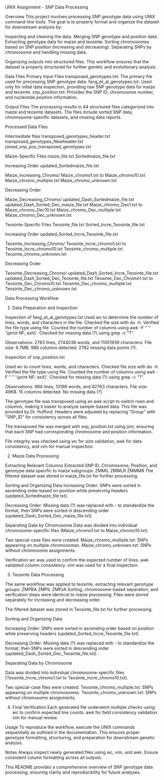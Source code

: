 UNIX Assignment - SNP Data Processing

Overview
This project involves processing SNP genotype data using UNIX command-line tools. The goal is to properly format and organize the dataset for downstream analysis by:

Inspecting and cleaning the data.
Merging SNP genotype and position data.
Extracting genotype data for maize and teosinte.
Sorting chromosomes based on SNP position (increasing and decreasing).
Separating SNPs by chromosome and handling missing data.

Organizing outputs into structured files.
This workflow ensures that the dataset is properly structured for further genetic and evolutionary analysis.

Data Files
Primary Input Files
transposed_genotypes.txt: The primary file used for processing SNP genotype data.
fang_et_al_genotypes.txt: Used only for initial data inspection, providing raw SNP genotype data for maize and teosinte. 
snp_position.txt: Provides the SNP ID, chromosome number, and nucleotide position information.

Output Files
The processing results in 44 structured files categorized into maize and teosinte datasets. The files include sorted SNP data, chromosome-specific datasets, and missing data reports.

Processed Data Files

Intermediate files
transposed_genotypes_header.txt
transposed_genotypes_Newheader.txt
joined_snp_pos_transposed_genotypes.txt

Maize-Specific Files
maize_file.txt
Sortedmaize_file.txt

Increasing Order
updated_Sortedmaize_file.txt

Maize_Increasing_Chromo/
Maize_chromo1.txt to Maize_chromo10.txt
Maize_chromo_multiple.txt
Maize_chromo_unknown.txt

Decreasing Order

Maize_Decreasing_Chromo/
updated_Dash_Sortedmaize_file.txt
updated_Dash_Sorted_Dec_maize_file.txt
Maize_chromo_Dec1.txt to Maize_chromo_Dec10.txt
Maize_chromo_Dec_multiple.txt
Maize_chromo_Dec_unknown.txt

Teosinte-Specific Files
Teosinte_file.txt
Sorted_Incre_Teosinte_file.txt

Increasing Order
updated_Sorted_Incre_Teosinte_file.txt

Teosinte_Increasing_Chromo/
Teosinte_Incre_chromo1.txt to Teosinte_Incre_chromo10.txt
Teosinte_chromo_multiple.txt
Teosinte_chromo_unknown.txt

Decreasing Order

Teosinte_Decreasing_Chromo/
updated_Dash_Sorted_Incre_Teosinte_file.txt
updated_Dash_Sorted_Dec_Teosinte_file.txt
Teosinte_Dec_Chromo1.txt to Teosinte_Dec_Chromo10.txt
Teosinte_Dec_chromo_multiple.txt
Teosinte_Dec_chromo_unknown.txt

Data Processing Workflow

1. Data Preparation and Inspection

Inspection of fang_et_al_genotypes.txt
Used wc to determine the number of lines, words, and characters in the file.
Checked file size with du -h.
Verified the file type using file.
Counted the number of columns using awk -F "	" '{print NF; exit}'.
Checked for missing data (?) using grep -c "?".

Observations:
2783 lines, 2744038 words, and 11051939 characters.
File size: 6.7MB.
986 columns detected.
2782 missing data points (?).

Inspection of snp_position.txt

Used wc to count lines, words, and characters.
Checked file size with du -h.
Verified the file type using file.
Counted the number of columns using awk -F "	" '{print NF; exit}'.
Checked for missing data (?) using grep -c "?".

Observations:
984 lines, 13198 words, and 82763 characters.
File size: 49KB.
15 columns detected.
No missing data (?).


The genotype file was transposed using an awk script to switch rows and columns, making it easier to analyze sample-based data. This file was provided by Dr. Hufford. Headers were adjusted by replacing "Group" with "SNP_ID" for consistency across all files.

The transposed file was merged with snp_position.txt using join, ensuring that each SNP had corresponding chromosome and position information.

File integrity was checked using wc for size validation, awk for data consistency, and vim for manual inspection.

2. Maize Data Processing

Extracting Relevant Columns
Extracted SNP ID, Chromosome, Position, and genotype data specific to maize subgroups:
ZMMIL 
ZMMLR 
ZMMMR 
The filtered dataset was stored in maize_file.txt for further processing.

Sorting and Organizing Data
Increasing Order: SNPs were sorted in ascending order based on position while preserving headers (updated_Sortedmaize_file.txt).

Decreasing Order: Missing data (?) was replaced with - to standardize the format, then SNPs were sorted in descending order (updated_Dash_Sorted_Dec_maize_file.txt).

Separating Data by Chromosome
Data was divided into individual chromosome-specific files (Maize_chromo1.txt to Maize_chromo10.txt).

Two special-case files were created:
Maize_chromo_multiple.txt: SNPs appearing on multiple chromosomes.
Maize_chromo_unknown.txt: SNPs without chromosome assignments.

Verification
wc was used to confirm the expected number of lines.
awk validated column consistency.
vim was used for a final inspection.

3. Teosinte Data Processing

The same workflow was applied to teosinte, extracting relevant genotype groups:
ZMPBA 
ZMPIL 
ZMPJA 
Sorting, chromosome-based separation, and verification steps were identical to maize processing. Files were stored separately for increasing and decreasing order.

The filtered dataset was stored in Teosinte_file.txt for further processing.

Sorting and Organizing Data

Increasing Order: SNPs were sorted in ascending order based on position while preserving headers (updated_Sorted_Incre_Teosinte_file.txt).

Decreasing Order: Missing data (?) was replaced with - to standardize the format, then SNPs were sorted in descending order (updated_Dash_Sorted_Dec_Teosinte_file.txt).

Separating Data by Chromosome

Data was divided into individual chromosome-specific files (Teosinte_Incre_chromo1.txt to Teosinte_Incre_chromo10.txt).

Two special-case files were created:
Teosinte_chromo_multiple.txt: SNPs appearing on multiple chromosomes.
Teosinte_chromo_unknown.txt: SNPs without chromosome assignments.

4. Final Verification
Each generated file underwent multiple checks using:
wc to confirm expected line counts.
awk for field consistency validation.
vim for manual review.

Usage
To reproduce the workflow, execute the UNIX commands sequentially as outlined in the documentation. This ensures proper genotype formatting, structuring, and preparation for downstream genetic analysis.

Notes
Always inspect newly generated files using wc, vim, and awk.
Ensure consistent column formatting across all outputs.


This README provides a comprehensive overview of SNP genotype data processing, ensuring clarity and reproducibility for future analyses.

